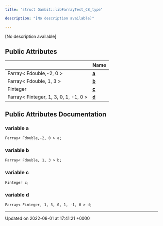 ```yaml
---
title: 'struct Gambit::libFarrayTest_CB_type'

description: "[No description available]"

---
```









[No description available]

## Public Attributes

|                | Name           |
| -------------- | -------------- |
| Farray< Fdouble,-2, 0 > | **[a](/documentation/code/gambit_sphinx/classes/structgambit_1_1libfarraytest__cb__type/#variable-a)**  |
| Farray< Fdouble, 1, 3 > | **[b](/documentation/code/gambit_sphinx/classes/structgambit_1_1libfarraytest__cb__type/#variable-b)**  |
| Finteger | **[c](/documentation/code/gambit_sphinx/classes/structgambit_1_1libfarraytest__cb__type/#variable-c)**  |
| Farray< Finteger, 1, 3, 0, 1, -1, 0 > | **[d](/documentation/code/gambit_sphinx/classes/structgambit_1_1libfarraytest__cb__type/#variable-d)**  |

## Public Attributes Documentation

### variable a

```
Farray< Fdouble,-2, 0 > a;
```


### variable b

```
Farray< Fdouble, 1, 3 > b;
```


### variable c

```
Finteger c;
```


### variable d

```
Farray< Finteger, 1, 3, 0, 1, -1, 0 > d;
```


-------------------------------

Updated on 2022-08-01 at 17:41:21 +0000